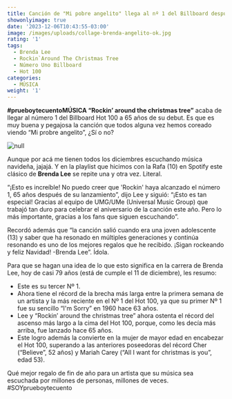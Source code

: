 ```yaml
---
title: Canción de "Mi pobre angelito" llega al nº 1 del Billboard después de 65 años
showonlyimage: true
date: '2023-12-06T10:43:55-03:00'
image: /images/uploads/collage-brenda-angelito-ok.jpg
rating: '1'
tags:
  - Brenda Lee
  - Rockin`Around The Christmas Tree
  - Número Uno Billboard
  - Hot 100
categories:
  - MÚSICA
weight: '1'
---
```

**\#prueboytecuentoMÚSICA “Rockin’ around the christmas tree”** acaba de llegar al número 1 del Billboard Hot 100 a 65 años de su debut. Es que es muy buena y pegajosa la canción que todos alguna vez hemos coreado viendo “Mi probre angelito”, ¿Sí o no?

<!--more-->

![null](/images/uploads/collage-brenda-angelito-ok.jpg)

Aunque por acá me tienen todos los diciembres escuchando música navideña, jajajá. Y en la playlist que hicimos con la Rafa (10) en Spotify este clásico de **Brenda Lee** se repite una y otra vez. Literal.

“¡Esto es increíble! No puedo creer que 'Rockin' haya alcanzado el número 1, 65 años después de su lanzamiento”, dijo Lee y siguió: “¡Esto es tan especial! Gracias al equipo de UMG/UMe (Universal Music Group) que trabajó tan duro para celebrar el aniversario de la canción este año. Pero lo más importante, gracias a los fans que siguen escuchando”.

Recordó además que “la canción salió cuando era una joven adolescente (13) y saber que ha resonado en múltiples generaciones y continúa resonando es uno de los mejores regalos que he recibido. ¡Sigan rockeando y feliz Navidad! -Brenda Lee”. Ídola.

Para que se hagan una idea de lo que esto significa en la carrera de Brenda Lee, hoy de casi 79 años (está de cumple el 11 de diciembre), les resumo:

* Este es su tercer Nº 1.
* Ahora tiene el récord de la brecha más larga entre la primera semana de un artista y la más reciente en el Nº 1 del Hot 100, ya que su primer Nº 1 fue su sencillo “I'm Sorry” en 1960 hace 63 años. 
* Lee y “Rockin’ around the christmas tree” ahora ostenta el récord del ascenso más largo a la cima del Hot 100, porque, como les decía más arriba, fue lanzado hace 65 años.
* Este logro además la convierte en la mujer de mayor edad en encabezar el Hot 100, superando a las anteriores poseedoras del récord Cher (“Believe”, 52 años) y Mariah Carey (“All I want for christmas is you”, edad 53).

Qué mejor regalo de fin de año para un artista que su música sea escuchada por millones de personas, millones de veces. #SOYprueboytecuento
